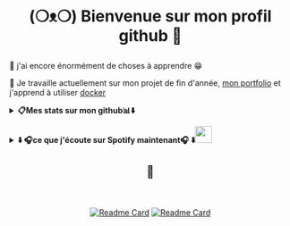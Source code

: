 # <p align="center"> (❍ᴥ❍) Bienvenue sur mon profil github 👋 </p>

<!--
**ay-belbachir/ay-belbachir** is a ✨ _special_ ✨ repository because its `README.md` (this file) appears on your GitHub profile.

Here are some ideas to get you started:

- 👯 I’m looking to collaborate on ...
- 🤔 I’m looking for help with ...
- 💬 Ask me about ...
- 📫 How to reach me: ...
- 
-->

[comment]: <> (<p align="center"> <img src="https://github.com/ay-belbachir/portefolio_Ayoub_Belbachir_SIO_SISR/blob/main/img/frame.png" width="200" height="whatever"> </p>)

:seedling:  j'ai encore énormément de choses à apprendre :grin:

:telescope: Je travaille actuellement sur mon projet de fin d'année, [mon portfolio](https://github.com/ay-belbachir/portefolio_Ayoub_Belbachir_SIO_SISR) et j'apprend à utiliser [docker](https://www.docker.com/)



**<details><summary>:clipboard:Mes stats sur mon github:bar_chart:⬇️</summary>**

[![Top Langs](https://github-readme-stats.vercel.app/api/top-langs/?username=ay-belbachir&layout=compact&theme=tokyonight)](https://github.com/ay-belbachir/github-readme-stats) [![Anurag's GitHub stats](https://github-readme-stats.vercel.app/api?username=ay-belbachir&theme=tokyonight&hide=prs,issues,contribs&show_icons=1&count_private=1)](https://github.com/ay-belbachir/github-readme-stats?target=_blank)
    
</details>

 **<details><summary>⬇️ :headphones:ce que j'écoute sur Spotify maintenant:headphones: ⬇️<img src="https://raw.githubusercontent.com/FortAwesome/Font-Awesome/2360bd54ca4abe8e013d424e6679a397e9b717c8/svgs/brands/spotify.svg" width="30" height="30" > </summary>**

&nbsp;<p align="center">[![Spotify](https://spotify-now-playing-azure-xi.vercel.app/api/spotify?background_color=1a1b27)](https://open.spotify.com/user/s1uhanss3zqunmbbbf7hk2x32)
  </details>
  </p>
 
## <p align="center"> :pushpin: </p>
  
  
&nbsp;<p align="center">[![Readme Card](https://github-readme-stats.vercel.app/api/pin/?username=ay-belbachir&repo=SCRIPT_AD_NPS&theme=tokyonight)](https://github.com/ay-belbachir/SCRIPT_AD_NPS?target=_blank) [![Readme Card](https://github-readme-stats.vercel.app/api/pin/?username=ay-belbachir&repo=portefolio_Ayoub_Belbachir_SIO_SISR&theme=tokyonight)](https://github.com/ay-belbachir/portefolio_Ayoub_Belbachir_SIO_SISR?target=_blank)
</p>



<!--⚡ Fun fact: le dev n'est pas ma specialité :wink: -->
